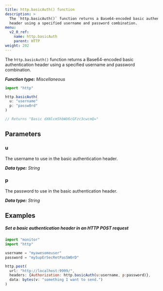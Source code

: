 ```yaml
---
title: http.basicAuth() function
description: >
  The `http.basicAuth()` function returns a Base64-encoded basic authentication
  header using a specified username and password combination.
menu:
  v2_0_ref:
    name: http.basicAuth
    parent: HTTP
weight: 202
---
```


The `http.basicAuth()` function returns a Base64-encoded basic authentication
header using a specified username and password combination.

_**Function type:** Miscellaneous_

```js
import "http"

http.basicAuth(
  u: "username"
  p: "passw0rd"
)

// Returns "Basic dXNlcm5hbWU6cGFzc3cwcmQ="
```

## Parameters

### u
The username to use in the basic authentication header.

_**Data type:** String_

### p
The password to use in the basic authentication header.

_**Data type:** String_

## Examples

##### Set a basic authentication header in an HTTP POST request
```js
import "monitor"
import "http"

username = "myawesomeuser"
password = "mySupErSecRetPasSW0rD"

http.post(
  url: "http://localhost:9999/",
  headers: {Authorization: http.basicAuth(u:username, p:password)},
  data: bytes(v: "something I want to send.")
)
```
